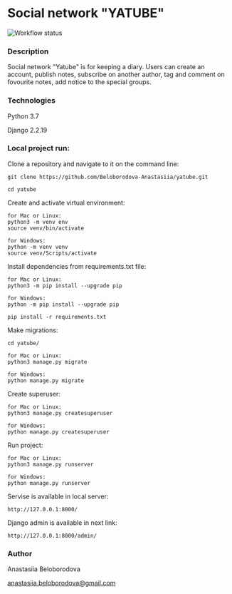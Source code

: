 # Social network "YATUBE"

![Workflow status](https://github.com/Beloborodova-Anastasiia/yatube/actions/workflows/yatube_workflow.yml/badge.svg
)

### Description

Social network "Yatube" is for keeping a diary. Users can create an account, publish notes, subscribe on another author, tag and comment on fovourite notes, add notice to the special groups.

### Technologies

Python 3.7

Django 2.2.19

### Local project run:

Clone a repository and navigate to it on the command line:

```
git clone https://github.com/Beloborodova-Anastasiia/yatube.git
```

```
cd yatube
```

Create and activate virtual environment:

```
for Mac or Linux:
python3 -m venv env
source venv/bin/activate
```
```
for Windows:
python -m venv venv
source venv/Scripts/activate 
```

Install dependencies from requirements.txt file:

```
for Mac or Linux:
python3 -m pip install --upgrade pip
```
```
for Windows:
python -m pip install --upgrade pip
```

```
pip install -r requirements.txt
```

Make migrations:

```
cd yatube/

```
```
for Mac or Linux:
python3 manage.py migrate
```
```
for Windows:
python manage.py migrate
```

Create superuser:

```
for Mac or Linux:
python3 manage.py createsuperuser
```
```
for Windows:
python manage.py createsuperuser
```

Run project:

```
for Mac or Linux:
python3 manage.py runserver
```
```
for Windows:
python manage.py runserver
```

Servise is available in local server:

```
http://127.0.0.1:8000/
```

Django admin is available in next link:

```
http://127.0.0.1:8000/admin/
```


### Author

Anastasiia Beloborodova 

anastasiia.beloborodova@gmail.com
